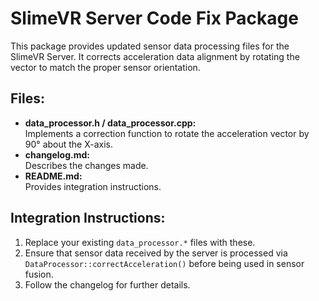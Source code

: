 # SlimeVR Server Code Fix Package

This package provides updated sensor data processing files for the SlimeVR Server.
It corrects acceleration data alignment by rotating the vector to match the proper sensor orientation.

## Files:
- **data_processor.h / data_processor.cpp:**  
  Implements a correction function to rotate the acceleration vector by 90° about the X-axis.
- **changelog.md:**  
  Describes the changes made.
- **README.md:**  
  Provides integration instructions.

## Integration Instructions:
1. Replace your existing `data_processor.*` files with these.
2. Ensure that sensor data received by the server is processed via `DataProcessor::correctAcceleration()`
   before being used in sensor fusion.
3. Follow the changelog for further details.
